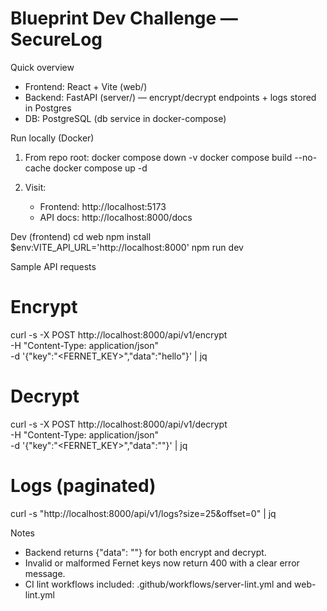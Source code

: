 # Blueprint Dev Challenge — SecureLog

Quick overview

- Frontend: React + Vite (web/)
- Backend: FastAPI (server/) — encrypt/decrypt endpoints + logs stored in Postgres
- DB: PostgreSQL (db service in docker-compose)

Run locally (Docker)

1. From repo root:
   docker compose down -v
   docker compose build --no-cache
   docker compose up -d

2. Visit:
   - Frontend: http://localhost:5173
   - API docs: http://localhost:8000/docs

Dev (frontend)
cd web
npm install
$env:VITE_API_URL='http://localhost:8000'
npm run dev

Sample API requests

# Encrypt

curl -s -X POST http://localhost:8000/api/v1/encrypt \
 -H "Content-Type: application/json" \
 -d '{"key":"<FERNET_KEY>","data":"hello"}' | jq

# Decrypt

curl -s -X POST http://localhost:8000/api/v1/decrypt \
 -H "Content-Type: application/json" \
 -d '{"key":"<FERNET_KEY>","data":"<ENCRYPTED>"}' | jq

# Logs (paginated)

curl -s "http://localhost:8000/api/v1/logs?size=25&offset=0" | jq

Notes

- Backend returns {"data": "<payload>"} for both encrypt and decrypt.
- Invalid or malformed Fernet keys now return 400 with a clear error message.
- CI lint workflows included: .github/workflows/server-lint.yml and web-lint.yml
